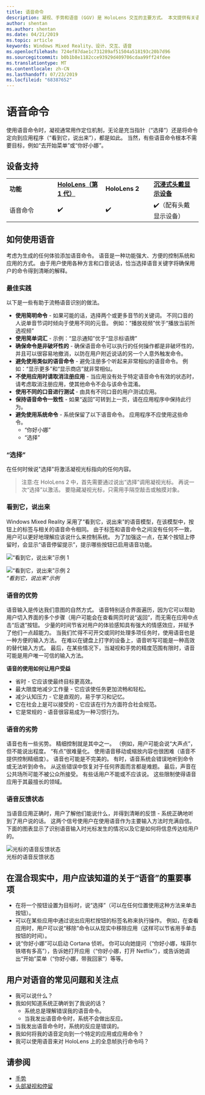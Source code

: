 ```yaml
---
title: 语音命令
description: 凝视、手势和语音 (GGV) 是 HoloLens 交互的主要方式。 本文提供有关语音设计的详细指南。
author: shentan
ms.author: shentan
ms.date: 04/21/2019
ms.topic: article
keywords: Windows Mixed Reality、设计、交互、语音
ms.openlocfilehash: 724ef87dae1c731289af51504a518193c20b7d96
ms.sourcegitcommit: b0b1b8e1182cce93929d409706cdaa99ff24fdee
ms.translationtype: MT
ms.contentlocale: zh-CN
ms.lasthandoff: 07/23/2019
ms.locfileid: "68387652"
---
```

# <a name="voice-commanding"></a>语音命令

使用语音命令时，凝视通常用作定位机制，无论是充当指针（“选择”）还是将命令定向到应用程序（“看到它，说出来”），都是如此。 当然，有些语音命令根本不需要目标，例如“去开始菜单”或“你好小娜”。


## <a name="device-support"></a>设备支持

<table>
    <colgroup>
    <col width="25%" />
    <col width="25%" />
    <col width="25%" />
    <col width="25%" />
    </colgroup>
    <tr>
        <td><strong>功能</strong></td>
        <td><a href="hololens-hardware-details.md"><strong>HoloLens（第 1 代）</strong></a></td>
        <td><strong>HoloLens 2</strong></td>
        <td><a href="immersive-headset-hardware-details.md"><strong>沉浸式头戴显示设备</strong></a></td>
    </tr>
     <tr>
        <td>语音命令</td>
        <td>✔️</td>
        <td>✔️</td>
        <td>✔️（配有头戴显示设备）</td>
    </tr>
</table>



## <a name="how-to-use-voice"></a>如何使用语音

考虑为生成的任何体验添加语音命令。 语音是一种功能强大、方便的控制系统和应用的方式。 由于用户使用各种方言和口音说话，恰当选择语音关键字将确保用户的命令得到清晰的解释。

### <a name="best-practices"></a>最佳实践

以下是一些有助于流畅语音识别的做法。
* **使用简明命令** - 如果可能的话，选择两个或更多音节的关键词。 不同口音的人说单音节词时倾向于使用不同的元音。 例如：“播放视频”优于“播放当前所选视频”
* **使用简单词汇** - 示例：“显示通知”优于“显示标语牌”
* **确保命令是非破坏性的** - 确保语音命令可以执行的任何操作都是非破坏性的，并且可以很容易地撤消，以防在用户附近说话的另一个人意外触发命令。
* **避免使用类似的语音命令** - 避免注册多个听起来非常相似的语音命令。 例如：“显示更多”和“显示商店”就非常相似。
* **不使用应用时请取消注册应用** - 当应用没有处于特定语音命令有效的状态时，请考虑取消注册应用，使其他命令不会与该命令混淆。
* **使用不同的口音进行测试** - 由具有不同口音的用户测试应用。
* **保持语音命令一致性** - 如果“返回”可转到上一页，请在应用程序中保持此行为。
* **避免使用系统命令** - 系统保留了以下语音命令。 应用程序不应使用这些命令。
   * “你好小娜”
   * “选择”

### <a name="select"></a>“选择”

在任何时候说"选择"将激活凝视光标指向的任何内容。 

>注意:在 HoloLens 2 中，首先需要通过说出“选择”调用凝视光标。 再说一次“选择”以激活。 要隐藏凝视光标，只需用手隔空敲击或触摸对象。 

### <a name="see-it-say-it"></a>看到它，说出来

Windows Mixed Reality 采用了“看到它，说出来”的语音模型，在该模型中，按钮上的标签与相关的语音命令相同。 由于标签和语音命令之间没有任何不一致，用户可以更好地理解应该说什么来控制系统。 为了加强这一点，在某个按钮上停留时，会显示“语音停留提示”，提示哪些按钮已启用语音功能。


![“看到它，说出来”示例 1](images/voice-seeitsayit1-640px.jpg)

![“看到它，说出来”示例 2](images/voice-seeitsayit2-640px.jpg)<br>
*“看到它，说出来”示例*

### <a name="voices-strengths"></a>语音的优势

语音输入是传达我们意图的自然方式。 语音特别适合界面遍历，因为它可以帮助用户切入界面的多个步骤（用户可能会在查看网页时说“返回”，而无需在应用中点击“后退”按钮。 少量的时间节省对用户的体验感知具有强大的情感效应，并赋予了他们一点超能力。 当我们忙得不可开交或同时处理多项任务时，使用语音也是一种方便的输入方法。 在难以在键盘上打字的设备上，语音听写可能是一种高效的替代输入方式。 最后，在某些情况下，当凝视和手势的精度范围有限时，语音可能是用户唯一可信的输入方法。

**语音的使用如何让用户受益**
* 省时 - 它应该使最终目标更高效。
* 最大限度地减少工作量 - 它应该使任务更加流畅和轻松。
* 减少认知压力 - 它是直观的，易于学习和记忆。
* 它在社会上是可以接受的 - 它应该在行为方面符合社会规范。
* 它是常规的 - 语音很容易成为一种习惯行为。

### <a name="voices-weaknesses"></a>语音的劣势

语音也有一些劣势。 精细控制就是其中之一。 （例如，用户可能会说“大声点”，但不能说出程度。 “有点”很难量化。 使用语音移动或缩放内容也很困难（语音不提供控制精细度）。 语音也可能是不完美的。 有时，语音系统会错误地听到命令或无法听到命令。 从这些错误中恢复对于任何界面而言都是难题。 最后，声音在公共场所可能不被公众所接受。 有些话用户不能或不应该说。 这些限制使得语音应用于其最擅长的领域。

### <a name="voice-feedback-states"></a>语音反馈状态

当语音应用正确时，用户了解他们能说什么，并得到清晰的反馈 - 系统正确地听到了用户说的话。 这两个信号使用户在使用语音作为主要输入方法时充满自信。 下面的图表显示了识别语音输入时光标发生的情况以及它是如何将信息传达给用户的。

![光标的语音反馈状态](images/voicefeedbackstates.png)<br>
光标的语音反馈状态

## <a name="top-things-users-should-know-about-speech-in-mixed-reality"></a>在混合现实中，用户应该知道的关于“语音”的重要事项
* 在将一个按钮设置为目标时，说“选择”（可以在任何位置使用这种方法来单击按钮）。
* 可以在某些应用中通过说出应用栏按钮的标签名称来执行操作。 例如，在查看应用时，用户可以说“移除”命令以从现实中移除应用（这样可以节省用手单击按钮的时间）。
* 说“你好小娜”可以启动 Cortana 侦听。 你可以向她提问（“你好小娜，埃菲尔铁塔有多高”），告诉她打开应用（“你好小娜，打开 Netflix”），或告诉她调出“开始”菜单（“你好小娜，带我回家”）等等。

## <a name="common-questions-and-concerns-users-have-about-voice"></a>用户对语音的常见问题和关注点
* 我可以说什么？
* 我如何知道系统正确听到了我说的话？
   * 系统总是理解错误我的语音命令。
   * 当我发出语音命令时，系统不会做出反应。
* 当我发出语音命令时，系统的反应是错误的。
* 我如何将我的语音定向到一个特定的应用或应用命令？
* 我可以使用语音来对 HoloLens 上的全息帧执行命令吗？

## <a name="see-also"></a>请参阅
* [手势](gestures.md)
* [头部凝视和停留](gaze-and-dwell.md)
